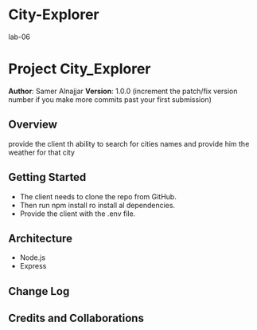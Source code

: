 # City-Explorer
lab-06


# Project City_Explorer

**Author**: Samer Alnajjar
**Version**: 1.0.0 (increment the patch/fix version number if you make more commits past your first submission)

## Overview
<!-- Provide a high level overview of what this application is and why you are building it, beyond the fact that it's an assignment for this class. (i.e. What's your problem domain?) -->
provide the client th ability to search for cities names and provide him the weather for that city

## Getting Started
<!-- What are the steps that a user must take in order to build this app on their own machine and get it running? -->
- The client needs to clone the repo from GitHub.
- Then run npm install ro install al dependencies.
- Provide the client with the .env file.

## Architecture
<!-- Provide a detailed description of the application design. What technologies (languages, libraries, etc) you're using, and any other relevant design information. -->
- Node.js
- Express

## Change Log
<!-- Use this area to document the iterative changes made to your application as each feature is successfully implemented. Use time stamps. Here's an examples:

01-01-2001 4:59pm - Application now has a fully-functional express server, with a GET route for the location resource.
-->

## Credits and Collaborations
<!-- Give credit (and a link) to other people or resources that helped you build this application. -->
